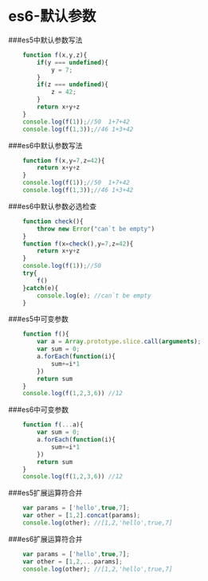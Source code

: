 # es6-默认参数

###es5中默认参数写法

```javascript
    function f(x,y,z){
        if(y === undefined){
            y = 7;
        }
        if(z === undefined){
            z = 42;
        }
        return x+y+z
    }
    console.log(f(1));//50  1+7+42
    console.log(f(1,3));//46 1+3+42
```

###es6中默认参数写法

```javascript
    function f(x,y=7,z=42){
        return x+y+z
    }
    console.log(f(1));//50  1+7+42
    console.log(f(1,3));//46 1+3+42
```

###es6中默认参数必选检查

```javascript
    function check(){
        throw new Error("can`t be empty")
    }
    function f(x=check(),y=7,z=42){
        return x+y+z
    }
    console.log(f(1));//50
    try{
        f()
    }catch(e){
        console.log(e); //can`t be empty
    }
```

###es5中可变参数

```javascript
    function f(){
        var a = Array.prototype.slice.call(arguments);
        var sum = 0;
        a.forEach(function(i){
            sum+=i*1
        })
        return sum
    }
    console.log(f(1,2,3,6)) //12
```

###es6中可变参数

```javascript
    function f(...a){
        var sum = 0;
        a.forEach(function(i){
            sum+=i*1
        })
        return sum
    }
    console.log(f(1,2,3,6)) //12
```
###es5扩展运算符合并

```javascript
    var params = ['hello',true,7];
    var other = [1,2].concat(params);
    console.log(other); //[1,2,'hello',true,7]
```
###es6扩展运算符合并

```javascript
    var params = ['hello',true,7];
    var other = [1,2,...params];
    console.log(other); //[1,2,'hello',true,7]
```